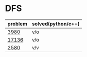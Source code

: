 # DFS

|problem|solved(python/c++)|
|---|---|
|[3980](https://www.acmicpc.net/problem/3980)|v/o|
|[17136](https://www.acmicpc.net/problem/17136)|v/o|
|[2580](https://www.acmicpc.net/problem/2580)|v/v|
